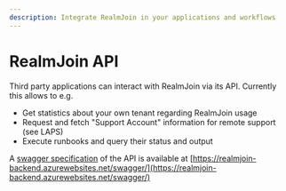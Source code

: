 ```yaml
---
description: Integrate RealmJoin in your applications and workflows
---
```


# RealmJoin API

Third party applications can interact with RealmJoin via its API. Currently this allows to e.g.&#x20;

* Get statistics about your own tenant regarding RealmJoin usage
* Request and fetch "Support Account" information for remote support (see LAPS)
* Execute runbooks and query their status and output

A [swagger specification](https://swagger.io/docs/specification/2-0/what-is-swagger/) of the API is available at [https://realmjoin-backend.azurewebsites.net/swagger/](https://realmjoin-backend.azurewebsites.net/swagger/)
